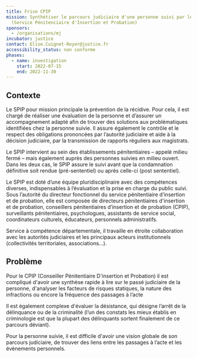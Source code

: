 ```yaml
---
title: Frise CPIP
mission: Synthétiser le parcours judiciaire d'une personne suivi par le SPIP
  (Service Pénitenciaire d'Insertion et Probation)
sponsors:
  - /organisations/mj
incubator: justice
contact: Elise.Cuignet-Royer@justice.fr
accessibility_status: non conforme
phases:
  - name: investigation
    start: 2022-07-15
    end: 2022-11-30
---
```

## Contexte

Le SPIP pour mission principale la prévention de la récidive. Pour cela, il est chargé de réaliser une évaluation de la personne et d’assurer un accompagnement adapté afin de trouver des solutions aux problématiques identifiées chez la personne suivie. Il assure également le contrôle et le respect des obligations prononcées par l’autorité judiciaire et aide à la décision judiciaire, par la transmission de rapports réguliers aux magistrats.


Le SPIP intervient au sein des établissements pénitentiaires – appelé milieu fermé – mais également auprès des personnes suivies en milieu ouvert. Dans les deux cas, le SPIP assure le suivi avant que la condamnation définitive soit rendue (pré-sententiel) ou après celle-ci (post sententiel).


Le SPIP est doté d’une équipe pluridisciplinaire avec des compétences diverses, indispensables à l’évaluation et la prise en charge du public suivi. Sous l’autorité du directeur fonctionnel du service pénitentiaire d’insertion et de probation, elle est composée de directeurs pénitentiaires d'insertion et de probation, conseillers pénitentiaires d’insertion et de probation (CPIP), surveillants pénitentiaires, psychologues, assistants de service social, coordinateurs culturels, éducateurs, personnels administratifs.


Service à compétence départementale, il travaille en étroite collaboration avec les autorités judiciaires et les principaux acteurs institutionnels (collectivités territoriales, associations…).

## Problème

Pour le CPIP (Conseiller Pénitentiaire D'insertion et Probation) il est compliqué d'avoir une synthèse rapide à lire sur le passé judiciaire de la personne, d'analyser les facteurs de risques statiques, la nature des infractions ou encore la fréquence des passages à l’acte 

Il est également complexe d'évaluer la désistance, qui désigne l’arrêt de la délinquance ou de la criminalité (l’un des constats les mieux établis en criminologie est que la plupart des délinquants sortent finalement de ce parcours déviant).

Pour la personne suivie, il est difficile d'avoir une vision globale de son parcours judiciaire, de trouver des liens entre les passages à l’acte et les évènements personnels.